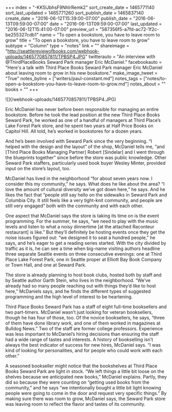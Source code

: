 +++
index = "-KK5lJbhsF9NhlrRemk2"
sort_create_date = 1465771140
sort_last_updated = 1465771260
sort_publish_date = 1465837140
create_date = "2016-06-12T15:39:00-07:00"
publish_date = "2016-06-13T09:59:00-07:00"
date = "2016-06-13T09:59:00-07:00"
last_updated = "2016-06-12T15:41:00-07:00"
preview_url = "587356f5-a7fd-ac72-1f2c-be255327cdb1"
name = "To open a bookstore, you have to leave room to grow"
title = "To open a bookstore, you have to leave room to grow"
subtype = "Column"
type = "notes"
link = ""
shareimage = "http://seattlereviewofbooks.com/webhook-uploads/1465770857811/TPBSP4.JPG"
twitterauto = "An interview with @ThirdPlaceBooks Seward Park manager Eric McDaniel."
facebookauto = "Here's a talk with Third Place Books Seward Park manager Eric McDaniel about leaving room to grow in his new bookstore."
make_image_tweet = "True"
notes_byline = ["writers/paul-constant.md"]
notes_tags = ["notes/to-open-a-bookstore-you-have-to-leave-room-to-grow.md"]
notes_about = ""
books = ""
+++
<p class="image">![](/webhook-uploads/1465770857811/TPBSP4.JPG)</p>

Eric McDaniel has never before been responsible for managing an entire bookstore. Before he took the lead position at the new Third Place Books Seward Park, he worked as one of a handful of managers at Third Place’s Lake Forest Park store, and he spent two years at Half Price Books on Capitol Hill. All told, he’s worked in bookstores for a dozen years.

And he’s been involved with Seward Park since the very beginning. “I helped with the design and the layout” of the shop, McDaniel tells me, “and [Third Place Books Managing Partner] Robert [Sindelar] and I went through the blueprints together” since before the store was public knowledge. Other Seward Park staffers, particularly used book buyer Wesley Minter, provided input on the store’s layout, too.

McDaniel has lived in the neighborhood “for about seven years now. I consider this my community,” he says. What does he like about the area? “I love the amount of cultural diversity we’ve got down here,” he says. And he likes the fact that “people still say hello on the sidewalks in Seward Park and Columbia City. It still feels like a very tight-knit community, and people are still very engaged” both with the community and with each other.

One aspect that McDaniel says the store is taking its time on is the event programming. For the summer, he says, “we need to play with the music levels and listen to what a noisy dinnertime [at the attached Raconteur restaurant] is like.” But they’ll definitely be hosting events once they get the noise issues figured out: “we designed it to seat a hundred people,” he says, and he’s eager to get a reading series started. With the city divided by traffic as it is, he can see a time when big-name visiting authors headline three separate Seattle events on three consecutive evenings: one at Third Place Lake Forest Park, one in Seattle proper at Elliott Bay Book Company or Town Hall, and one at Seward Park. 

The store is already planning to host book clubs, hosted both by staff and by Seattle author Garth Stein, who lives in the neighborhood. “We’ve already had so many people reaching out with things they’d like to host here,” McDaniels says, and he finds the different types of suggested programming and the high level of interest to be heartening.

Third Place Books Seward Park has a staff of eight full-time booksellers and two part-timers. McDaniel wasn’t just looking for veteran booksellers, though he has four of those, too. Of the novice booksellers, he says, “three of them have done library work, and one of them worked in magazines at Bulldog News.” Two of the staff are former college professors. Experience was less important to McDaniel’s hiring decisions than ensuring the staff had a wide range of tastes and interests. A history of bookselling isn’t always the best indicator of success for new hires, McDaniel says. “I was kind of looking for personalities, and for people who could work with each other.”

A seasoned bookseller might notice that the bookshelves at Third Place Books Seward Park are light in stock. “We left things a little bit loose on the shelves because we anticipated new books,” McDaniel explains. Partly, they did so because they were counting on “getting used books from the community,” and he says “we intentionally bought a little bit light knowing people were going to come in the door and request very specific things.” By making sure there was room to grow, McDaniel says, the Seward Park store was leaving room to reflect the flavor and tastes of its community.

